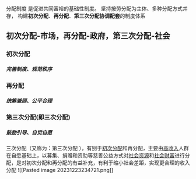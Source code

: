 分配制度
是促进共同富裕的基础性制度。
坚持按劳分配为主体、多种分配方式并存，
构建**初次分配**、**再分配**、**第三次分配协调配套**的制度体系

## 初次分配-市场，再分配-政府，第三次分配-社会

### 初次分配
##### 完善制度、规范秩序

### 再分配
##### 统筹兼顾、公平合理

### 第三次分配(即三次分配)
##### 鼓励引导、自觉自愿

三次分配（又称为：第三次分配 ），有别于[初次分配](https://baike.baidu.com/item/%E5%88%9D%E6%AC%A1%E5%88%86%E9%85%8D/10637246?fromModule=lemma_inlink)和再分配，主要由[高收入](https://baike.baidu.com/item/%E9%AB%98%E6%94%B6%E5%85%A5/58336160?fromModule=lemma_inlink)人群在自愿基础上，以募集、捐赠和资助等慈善公益方式对[社会资源](https://baike.baidu.com/item/%E7%A4%BE%E4%BC%9A%E8%B5%84%E6%BA%90/90600?fromModule=lemma_inlink)和[社会财富](https://baike.baidu.com/item/%E7%A4%BE%E4%BC%9A%E8%B4%A2%E5%AF%8C/7015304?fromModule=lemma_inlink)进行分配，是对初次分配和再分配的有益补充，有利于缩小社会差距，实现更合理的收入分配
![[Pasted image 20231223234721.png]]